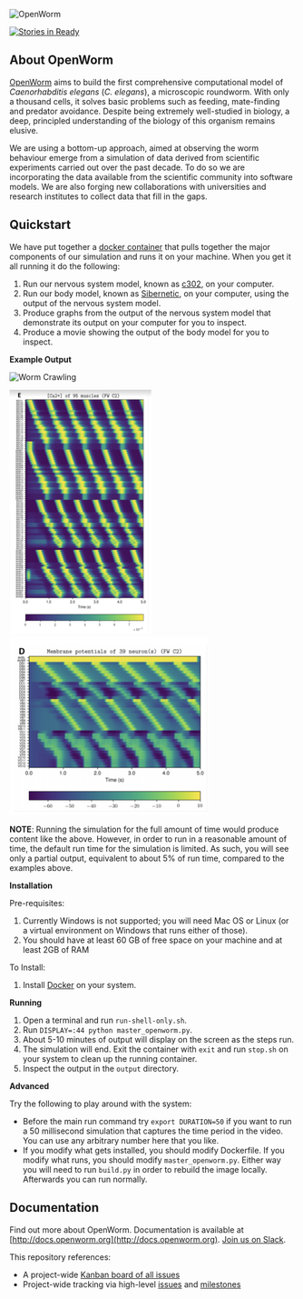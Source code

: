 ![OpenWorm](http://www.openworm.org/img/OpenWormLogo.png)

[![Stories in Ready](https://badge.waffle.io/openworm/openworm.png?label=ready&title=Ready)](https://waffle.io/openworm/openworm)

About **OpenWorm**
------------------

[OpenWorm](http://openworm.org) aims to build the first comprehensive computational model of *Caenorhabditis elegans* (*C. elegans*), a microscopic roundworm. With only a thousand cells, it solves basic problems such as feeding, mate-finding and predator avoidance. Despite being extremely well-studied in biology, a deep, principled understanding of the biology of this organism remains elusive.

We are using a bottom-up approach, aimed at observing the worm behaviour emerge from a simulation of data derived from scientific experiments carried out over the past decade. To do so we are incorporating the data available from the scientific community into software models. We are also forging new collaborations with universities and research institutes to collect data that fill in the gaps.

Quickstart
----------
We have put together a [docker container](http://docker.com) that pulls together the major components of our simulation and runs it on your machine.  When you get it all running it do the following:

1. Run our nervous system model, known as [c302](https://github.com/openworm/CElegansNeuroML/tree/master/CElegans/pythonScripts/c302), on your computer.  
2. Run our body model, known as [Sibernetic](https://github.com/openworm/sibernetic), on your computer, using the output of the nervous system model.
3. Produce graphs from the output of the nervous system model that demonstrate its output on your computer for you to inspect.
4. Produce a movie showing the output of the body model for you to inspect.

**Example Output**

![Worm Crawling](img/worm-crawling.gif)

<img src="img/muscle-activity.png" width="250"><img src="img/neuron-activity.png" width="350">

**NOTE**: Running the simulation for the full amount of time would produce content like the above.  However, in order to run in a reasonable amount of time, the default run time for the simulation is limited.  As such, you will see only a partial output, equivalent to about 5% of run time, compared to the examples above.

**Installation**

Pre-requisites:

1. Currently Windows is not supported; you will need Mac OS or Linux (or a virtual environment on Windows that runs either of those).
2. You should have at least 60 GB of free space on your machine and at least 2GB of RAM

To Install:

1. Install [Docker](http://docker.com) on your system.  

**Running**

1. Open a terminal and run `run-shell-only.sh`.
2. Run `DISPLAY=:44 python master_openworm.py`.
3. About 5-10 minutes of output will display on the screen as the steps run.
4. The simulation will end.  Exit the container with `exit` and run `stop.sh` on your system to clean up the running container.
5. Inspect the output in the `output` directory.

**Advanced**

Try the following to play around with the system:

* Before the main run command try `export DURATION=50` if you want to run a 50 millisecond simulation that captures the time period in the video.  You can use any arbitrary number here that you like.
* If you modify what gets installed, you should modify Dockerfile.  If you modify what runs, you should modify `master_openworm.py`.  Either way you will need to run `build.py` in order to rebuild the image locally.  Afterwards you can run normally.

Documentation
-------------
Find out more about OpenWorm.  Documentation is available at [http://docs.openworm.org](http://docs.openworm.org).  [Join us on Slack](http://bit.ly/OpenWormVolunteer).

This repository references:
* A project-wide [Kanban board of all issues](https://waffle.io/openworm/openworm)
* Project-wide tracking via high-level [issues](https://github.com/openworm/OpenWorm/issues?labels=&milestone=&page=1&state=open) and [milestones](https://github.com/openworm/OpenWorm/milestones)